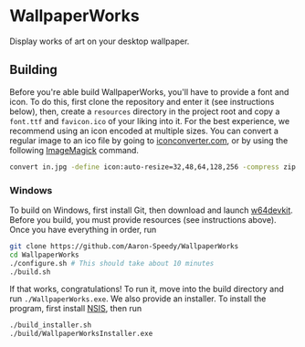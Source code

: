 # WallpaperWorks

Display works of art on your desktop wallpaper.

## Building

Before you're able build WallpaperWorks, you'll have to provide a font
and icon. To do this, first clone the repository and enter it
(see instructions below), then, create a ``resources`` directory in the
project root and copy a ``font.ttf`` and ``favicon.ico`` of your liking
into it. For the best experience, we recommend using an icon encoded at
multiple sizes. You can convert a regular image to an ico file by going
to [iconconverter.com](icoconverter.com), or by using the following
[ImageMagick](imagemagick.org) command.

```sh
convert in.jpg -define icon:auto-resize=32,48,64,128,256 -compress zip favicon.ico
```

### Windows

To build on Windows, first install Git, then download and launch
[w64devkit](github.com/skeeto/w64devkit). Before you build, you must
provide resources (see instructions above). Once you have everything
in order, run

```sh
git clone https://github.com/Aaron-Speedy/WallpaperWorks
cd WallpaperWorks
./configure.sh # This should take about 10 minutes
./build.sh
```

If that works, congratulations! To run it, move into the build directory
and run ``./WallpaperWorks.exe``. We also provide an installer. To install
the program, first install [NSIS](https://nsis.sourceforge.io/Main_Page),
then run

```sh
./build_installer.sh
./build/WallpaperWorksInstaller.exe
```
